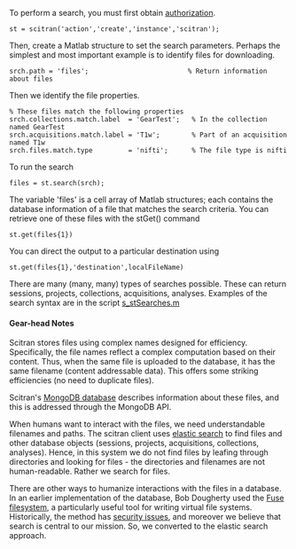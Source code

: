 
To perform a search, you must first obtain [authorization](https://github.com/scitran/client/wiki/Authorization).  

    st = scitran('action','create','instance','scitran');

Then, create a Matlab structure to set the search parameters. Perhaps the simplest and most important example is to identify files for downloading. 

    srch.path = 'files';                         % Return information about files

Then we identify the file properties.  

    % These files match the following properties
    srch.collections.match.label  = 'GearTest';   % In the collection named GearTest
    srch.acquisitions.match.label = 'T1w';        % Part of an acquisition named T1w
    srch.files.match.type         = 'nifti';      % The file type is nifti

To run the search

    files = st.search(srch);

The variable 'files' is a cell array of Matlab structures;  each contains the database information of a file that matches the search criteria.  You can retrieve one of these files with the stGet() command

    st.get(files{1})

You can direct the output to a particular destination using

    st.get(files{1},'destination',localFileName)

There are many (many, many) types of searches possible.  These can return sessions, projects, collections, acquisitions, analyses.  Examples of the search syntax are in the script
[s_stSearches.m](https://github.com/scitran/client/blob/master/matlab/scripts/s_stSearches.m)

#### Gear-head Notes
Scitran stores files using complex names designed for efficiency. Specifically, the file names reflect a complex computation based on their content.  Thus, when the same file is uploaded to the database, it has the same filename (content addressable data). This offers some striking efficiencies (no need to duplicate files).

Scitran's [MongoDB database](https://www.mongodb.org/) describes information about these files, and this is addressed through the MongoDB API.  

When humans want to interact with the files, we need understandable filenames and paths.  The scitran client uses [elastic search](http://joelabrahamsson.com/elasticsearch-101/) to find files and other database objects (sessions, projects, acquisitions, collections, analyses).  Hence, in this system we do not find files by leafing through directories and looking for files - the directories and filenames are not human-readable.  Rather we search for files.

There are other ways to humanize interactions with the files in a database. In an earlier implementation of the database, Bob Dougherty used the [Fuse filesystem](https://en.wikipedia.org/wiki/Filesystem_in_Userspace), a particularly useful tool for writing virtual file systems.  Historically, the method has [security issues](https://github.com/libfuse/libfuse/issues/15), and moreover we believe that search is central to our mission.  So, we converted to the elastic search approach.

